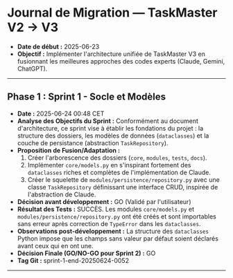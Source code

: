 # Journal de Migration — TaskMaster V2 -> V3

* **Date de début :** 2025-06-23
* **Objectif :** Implémenter l'architecture unifiée de TaskMaster V3 en fusionnant les meilleures approches des codes experts (Claude, Gemini, ChatGPT).

---

## Phase 1 : Sprint 1 - Socle et Modèles

* **Date :** 2025-06-24 00:48 CET
* **Analyse des Objectifs du Sprint :** Conformément au document d'architecture, ce sprint vise à établir les fondations du projet : la structure des dossiers, les modèles de données (`dataclasses`) et la couche de persistance (abstraction `TaskRepository`).
* **Proposition de Fusion/Adaptation :**
    1.  Créer l'arborescence des dossiers (`core`, `modules`, `tests`, `docs`).
    2.  Implémenter `core/models.py` en s'inspirant fortement des `dataclasses` riches et complètes de l'implémentation de Claude.
    3.  Créer le squelette de `modules/persistence/repository.py` avec une classe `TaskRepository` définissant une interface CRUD, inspirée de l'abstraction de Claude.
* **Décision avant développement :** GO (Validé par l'utilisateur)
* **Résultat des Tests :** SUCCÈS. Les modules `core/models.py` et `modules/persistence/repository.py` ont été créés et sont importables sans erreur après correction de `TypeError` dans les `dataclasses`.
* **Observations post-développement :** La structure des `dataclasses` Python impose que les champs sans valeur par défaut soient déclarés avant ceux qui en ont une.
* **Décision Finale (GO/NO-GO pour Sprint 2) :** GO
* **Tag Git :** sprint-1-end-20250624-0052

--- 